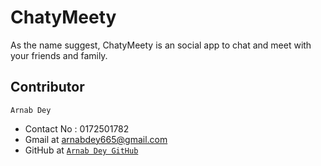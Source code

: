 # ChatyMeety
As the name suggest, ChatyMeety is an social app to chat and meet with your friends and family.





## Contributor

 ```
 Arnab Dey
 ```
- Contact No : 0172501782
- Gmail at arnabdey665@gmail.com
- GitHub at <a href="https://github.com/arnabdey24" target="_blank">`Arnab Dey GitHub`</a>
